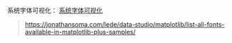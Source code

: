 系统字体可视化：
[系统字体可视化](./system_font_visualization.ipynb)
> https://jonathansoma.com/lede/data-studio/matplotlib/list-all-fonts-available-in-matplotlib-plus-samples/